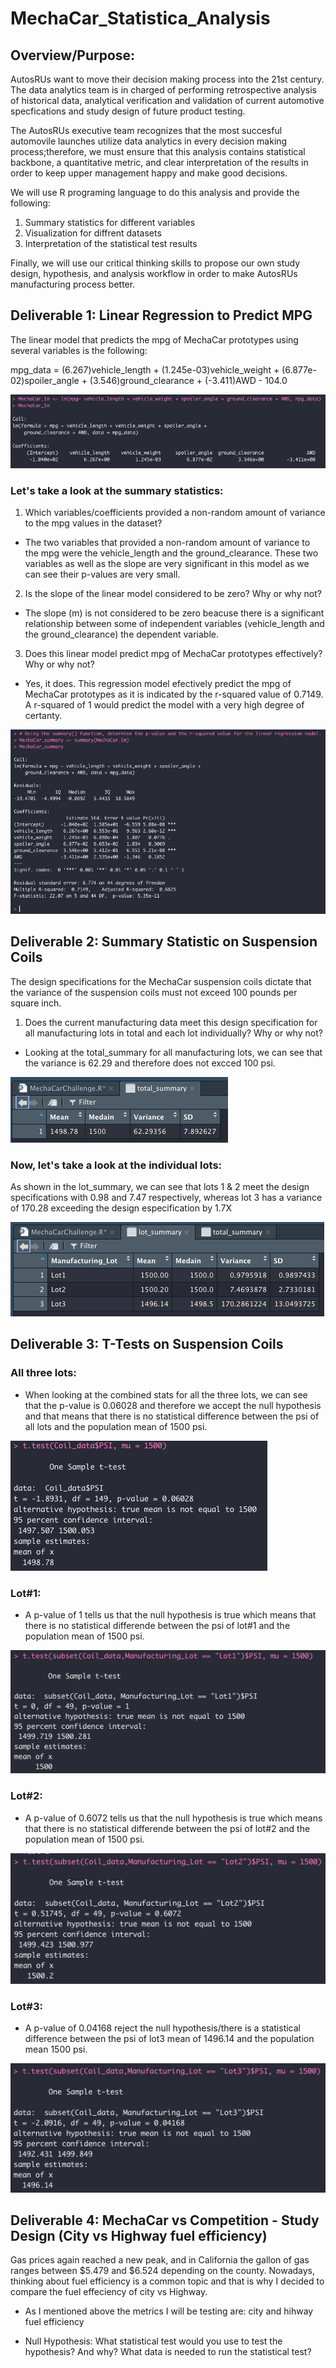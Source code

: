# MechaCar_Statistica_Analysis

## Overview/Purpose:
AutosRUs want to move their decision making process into the 21st century. The data analytics team is in charged of performing retrospective analysis of historical data, analytical verification and validation of current automotive specfications and study design of future product testing.

The AutosRUs executive team recognizes that the most succesful automovile launches utilize data analytics in every decision making process;therefore, we must ensure that this analysis contains statistical backbone, a quantitative metric, and clear interpretation of the results in order to keep upper management happy and make good decisions.

We will use R programing language to do this analysis and provide the following:
1. Summary statistics for different variables
2. Visualization for diffrent datasets
3. Interpretation of the statistical test results

Finally, we will use our critical thinking skills to propose our own study design, hypothesis, and analysis workflow in order to make AutosRUs manufacturing process better.

## Deliverable 1: Linear Regression to Predict MPG
The linear model that predicts the mpg of MechaCar prototypes using several variables is the following:

mpg_data =  (6.267)vehicle_length + (1.245e-03)vehicle_weight + (6.877e-02)spoiler_angle + (3.546)ground_clearance + (-3.411)AWD - 104.0

![linear_regression.png](https://github.com/LucyPill/MechaCar_Statistica_Analysis/blob/main/Images/linear_regression.png)


### Let's take a look at the summary statistics: 

1. Which variables/coefficients provided a non-random amount of variance to the mpg values in the dataset?
* The two variables that provided a non-random amount of variance to the mpg were the vehicle_length and the ground_clearance. These two variables as well as the slope are very significant in this model as we can see their p-values are very small.

2. Is the slope of the linear model considered to be zero? Why or why not?
* The slope (m) is not considered to be zero beacuse there is a significant relationship between some of independent variables (vehicle_length and the ground_clearance) the dependent variable.

3. Does this linear model predict mpg of MechaCar prototypes effectively? Why or why not?
* Yes, it does. This regression model efectively predict the mpg of MechaCar prototypes as it is indicated by the r-squared value of 0.7149. A r-squared of 1 would predict the model with a very high degree of certanty.

![lm_summary_stats.png](https://github.com/LucyPill/MechaCar_Statistica_Analysis/blob/main/Images/lm_summary_stats.png)

## Deliverable 2: Summary Statistic on Suspension Coils
The design specifications for the MechaCar suspension coils dictate that the variance of the suspension coils must not exceed 100 pounds per square inch.

1. Does the current manufacturing data meet this design specification for all manufacturing lots in total and each lot individually? Why or why not?
* Looking at the total_summary for all manufacturing lots, we can see that the variance is 62.29 and therefore does not excced 100 psi.

![total_summary_del2.png](https://github.com/LucyPill/MechaCar_Statistica_Analysis/blob/main/Images/total_summary_del2.png)

### Now, let's take a look at the individual lots:
As shown in the lot_summary, we can see that lots 1 & 2 meet the design specifications with 0.98 and 7.47 respectively, whereas lot 3 has a variance of 170.28 exceeding the design especification by 1.7X

![lot_summary_del2.png](https://github.com/LucyPill/MechaCar_Statistica_Analysis/blob/main/Images/lot_summary_del2.png)

## Deliverable 3: T-Tests on Suspension Coils

### All three lots:
* When looking at the combined stats for all the three lots, we can see that the p-value is 0.06028 and therefore we accept the null hypothesis and that means that there is no statistical difference between the psi of all lots and the population mean of 1500 psi.

![three_lots_del3.png](https://github.com/LucyPill/MechaCar_Statistica_Analysis/blob/main/Images/three_lots_del3.png)

### Lot#1:
* A p-value of 1 tells us that the null hypothesis is true which means that there is no statistical differende between the psi of lot#1 and the population mean of 1500 psi.

![t-test_lot1_del3.png](https://github.com/LucyPill/MechaCar_Statistica_Analysis/blob/main/Images/t-tes_lot1_del3.png)

### Lot#2:
* A p-value of 0.6072 tells us that the null hypothesis is true which means that there is no statistical differende between the psi of lot#2 and the population mean of 1500 psi.

![t-test_lot2_del3.png](https://github.com/LucyPill/MechaCar_Statistica_Analysis/blob/main/Images/t-test_lot2_del3.png)

### Lot#3:
* A p-value of 0.04168 reject the null hypothesis/there is a statistical difference between the psi of lot3 mean of 1496.14 and the population mean 1500 psi.

![t-test_lot3_del3.png](https://github.com/LucyPill/MechaCar_Statistica_Analysis/blob/main/Images/t-test_lot3_del3.png)

## Deliverable 4: MechaCar vs Competition - Study Design (City vs Highway fuel efficiency)
Gas prices again reached a new peak, and in California the gallon of gas ranges between $5.479 and $6.524 depending on the county. Nowadays, thinking about fuel efficiency is a common topic and that is why I decided to compare the fuel effeciency of city vs Highway.

* As I mentioned above the metrics I will be testing are: city and hihway fuel efficiency

* Null Hypothesis: 
What statistical test would you use to test the hypothesis? And why?
What data is needed to run the statistical test?
